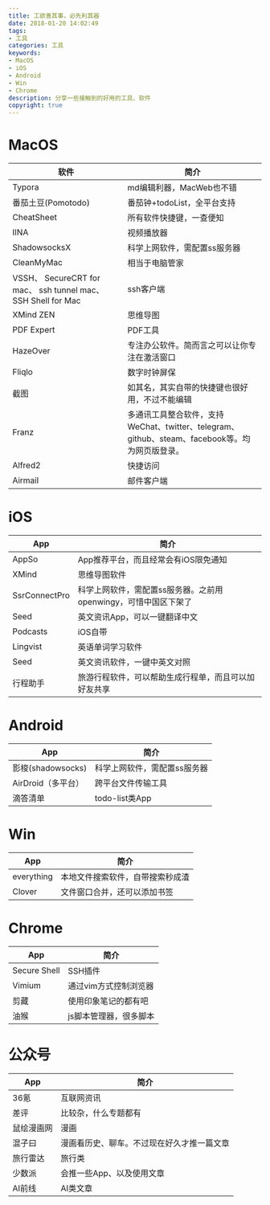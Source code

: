 ```yaml
---
title: 工欲善其事，必先利其器
date: 2018-01-20 14:02:49
tags: 
- 工具
categories: 工具
keywords: 
- MacOS
- iOS
- Android
- Win
- Chrome
description: 分享一些接触到的好用的工具、软件
copyright: true
---
```


# MacOS

| 软件                                                         | 简介                                                         |
| ------------------------------------------------------------ | ------------------------------------------------------------ |
| Typora                                                       | md编辑利器，MacWeb也不错                                     |
| 番茄土豆(Pomotodo)                                           | 番茄钟+todoList，全平台支持                                  |
| CheatSheet                                                   | 所有软件快捷键，一查便知                                     |
| IINA                                                         | 视频播放器                                                   |
| ShadowsocksX                                                 | 科学上网软件，需配置ss服务器                                 |
| CleanMyMac                                                   | 相当于电脑管家                                               |
| VSSH、 SecureCRT for mac、 ssh tunnel mac、 SSH Shell for Mac | ssh客户端                                                    |
| XMind ZEN                                                    | 思维导图                                                     |
| PDF Expert                                                   | PDF工具                                                      |
| HazeOver                                                     | 专注办公软件。简而言之可以让你专注在激活窗口                 |
| Fliqlo                                                       | 数字时钟屏保                                                 |
| 截图                                                         | 如其名，其实自带的快捷键也很好用，不过不能编辑               |
| Franz                                                        | 多通讯工具整合软件，支持WeChat、twitter、telegram、github、steam、facebook等。均为网页版登录。 |
| Alfred2                                                      | 快捷访问                                                     |
| Airmail                                                      | 邮件客户端                                                   |


# iOS

| App           | 简介                                    |
| ------------- | ------------------------------------- |
| AppSo         | App推荐平台，而且经常会有iOS限免通知                 |
| XMind         | 思维导图软件                                |
| SsrConnectPro | 科学上网软件，需配置ss服务器。之前用openwingy，可惜中国区下架了 |
| Seed          | 英文资讯App，可以一键翻译中文                      |
| Podcasts      | iOS自带                                 |
| Lingvist      | 英语单词学习软件                              |
| Seed          | 英文资讯软件，一键中英文对照                        |
| 行程助手          | 旅游行程软件，可以帮助生成行程单，而且可以加好友共享            |

# Android

| App                | 简介                         |
| ------------------ | ---------------------------- |
| 影梭(shadowsocks)  | 科学上网软件，需配置ss服务器 |
| AirDroid（多平台） | 跨平台文件传输工具           |
| 滴答清单           | todo-list类App               |


# Win

| App        | 简介                             |
| ---------- | -------------------------------- |
| everything | 本地文件搜索软件，自带搜索秒成渣 |
| Clover     | 文件窗口合并，还可以添加书签     |

# Chrome

| App          | 简介                   |
| ------------ | ---------------------- |
| Secure Shell | SSH插件                |
| Vimium       | 通过vim方式控制浏览器  |
| 剪藏         | 使用印象笔记的都有吧   |
| 油猴         | js脚本管理器，很多脚本 |

# 公众号

| App   | 简介                    |
| ----- | --------------------- |
| 36氪   | 互联网资讯                 |
| 差评    | 比较杂，什么专题都有            |
| 鼠绘漫画网 | 漫画                    |
| 混子曰   | 漫画看历史、聊车。不过现在好久才推一篇文章 |
| 旅行雷达  | 旅行类                   |
| 少数派   | 会推一些App、以及使用文章        |
| AI前线  | AI类文章                 |
